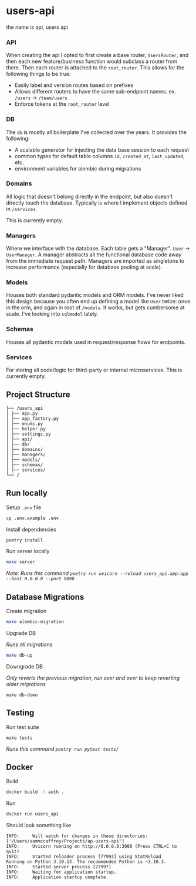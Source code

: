 # users-api
the name is api, users api


### API
When creating the api I opted to first create a base router, `UsersRouter`, and then each new feature/business function would subclass a router from there. Then each router is attached to the `root_router`. This allows for the following things to be true:
- Easily label and version routes based on prefixes
- Allows different routers to have the same sub-endpoint names. ex. `/users` -> `/team/users`
- Enforce tokens at the `root_router` level

### DB
The `db` is mostly all boilerplate I've collected over the years. It provides the following:
- A scalable generator for injecting the data base session to each request
- common types for default table columns `id`, `created_at`, `last_updated`, etc.
- environment variables for alembic during migrations

### Domains
All logic that doesn't belong directly in the endpoint, but also doesn't directly touch the database. Typically is where I implement objects defined in `/services`.

This is currently empty.

### Managers
Where we interface with the database. Each table gets a "Manager". `User` -> `UserManager`. A manager abstracts all the functional database code away from the immediate request path. Managers are imported as singletons to increase performance (especially for database pooling at scale). 

### Models
Houses both standard pydantic models and ORM models. I've never liked this design because you often end up defining a model like `User` twice: once in the orm, and again in root of `/models`. It works, but gets cumbersome at scale. I've looking into `sqlmodel` lately.

### Schemas
Houses all pydantic models used in request/response flows for endpoints.


### Services
For storing all code/logic for third-party or internal microservices. This is currently empty.

## Project Structure
```
├── /users_api
│ ├── app.py
│ ├── app_factory.py
│ ├── enums.py
│ ├── helper.py
│ ├── settings.py
│ ├── api/
│ ├── db/
│ ├── domains/
│ ├── managers/
│ ├── models/
│ ├── schemas/
│ ├── services/
└── /
```

## Run locally

Setup `.env` file
```sh
cp .env.example .env
```

Install dependencies
```sh
poetry install
```

Run server locally
```sh
make server
```
*Note: Runs this command `poetry run uvicorn --reload users_api.app:app --host 0.0.0.0 --port 9898`*

## Database Migrations

Create migration
```sh
make alembic-migration
```

Upgrade DB

*Runs all migrations*
```sh
make db-up
```

Downgrade DB

*Only reverts the previous migration, run over and over to keep reverting older migrations*
```
make db-down
```

## Testing
Run test suite
```
make tests
```
*Runs this command `poetry run pytest tests/`*

## Docker

Build
```sh
docker build -t auth .
```

Run
```sh
docker run users_api
```

Should look something like
```
INFO:     Will watch for changes in these directories: ['/Users/sammccaffrey/Projects/ap-users-api']
INFO:     Uvicorn running on http://0.0.0.0:3000 (Press CTRL+C to quit)
INFO:     Started reloader process [77993] using StatReload
Running on Python 3.10.13. The recommended Python is ~3.10.3.
INFO:     Started server process [77997]
INFO:     Waiting for application startup.
INFO:     Application startup complete.
```



